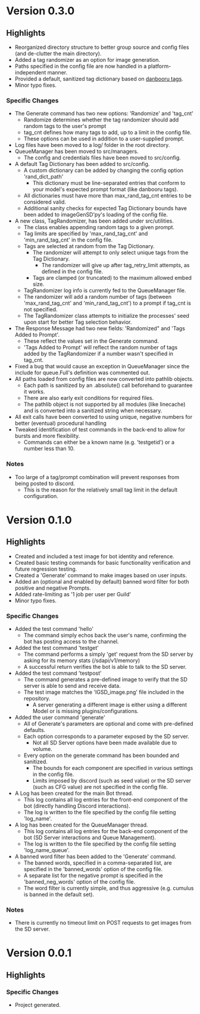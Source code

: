 
# Version 0.3.0

## Highlights
- Reorganized directory structure to better group source and config files (and de-clutter the main directory).
- Added a tag randomizer as an option for image generation.
- Paths specified in the config file are now handled in a platform-independent manner.
- Provided a default, sanitized tag dictionary based on [danbooru tags](https://gwern.net/danbooru2021#publications).
- Minor typo fixes.

### Specific Changes
- The Generate command has two new options: 'Randomize' and 'tag_cnt'
  - Randomize determines whether the tag randomizer should add random tags to the user's prompt
  - tag_cnt defines how many tags to add, up to a limit in the config file.
  - These options can be used in addition to a user-supplied prompt.
- Log files have been moved to a log/ folder in the root directory.
- QueueManager has been moved to src/managers.
  - The config and credentials files have been moved to src/config.
- A default Tag Dictionary has been added to src/config.
  - A custom dictionary can be added by changing the config option 'rand_dict_path'
    - This dictionary must be line-separated entries that conform to your model's expected prompt format (like danbooru tags).
  - All dictionaries must have more than max_rand_tag_cnt entries to be considered valid.
  - Additional sanity checks for expected Tag Dictionary bounds have been added to imageGenSD'py's loading of the config file.
- A new class, TagRandomizer, has been added under src/utilities.
  - The class enables appending random tags to a given prompt.
  - Tag limits are specified by 'max_rand_tag_cnt' and 'min_rand_tag_cnt' in the config file.
  - Tags are selected at random from the Tag Dictionary.
    - The randomizer will attempt to only select unique tags from the Tag Dictionary.
	  - The randomizer will give up after tag_retry_limit attempts, as defined in the config file.
	- Tags are clamped (or truncated) to the maximum allowed embed size.
  - TagRandomizer log info is currently fed to the QueueManager file.
  - The randomizer will add a random number of tags (between 'max_rand_tag_cnt' and 'min_rand_tag_cnt') to a prompt if tag_cnt is not specified.
  - The TagRandomizer class attempts to initialize the processes' seed upon start for better Tag selection behavior.
- The Response Message had two new fields: 'Randomized" and 'Tags Added to Prompt'.
  - These reflect the values set in the Generate command.
  - 'Tags Added to Prompt' will reflect the random number of tags added by the TagRandomizer if a number wasn't specified in tag_cnt.
- Fixed a bug that would cause an exception in QueueManager since the include for queue.Full's definition was commented out.
- All paths loaded from config files are now converted into pathlib objects.
  - Each path is sanitized by an .absolute() call beforehand to guarantee it works.
  - There are also early exit conditions for required files.
  - The pathlib object is not supported by all modules (like linecache) and is converted into a sanitized string when necessary.
- All exit calls have been converted to using unique, negative numbers for better (eventual) procedural handling
- Tweaked identification of test commands in the back-end to allow for bursts and more flexibility.
  - Commands can either be a known name (e.g. 'testgetid') or a number less than 10.

### Notes
- Too large of a tag/prompt combination will prevent responses from being posted to discord.
  - This is the reason for the relatively small tag limit in the default configuration.

# Version 0.1.0

## Highlights
- Created and included a test image for bot identity and reference.
- Created basic testing commands for basic functionality verification and future regression testing.
- Created a 'Generate' command to make images based on user inputs.
- Added an (optional and enabled by default) banned word filter for both positive and negative Prompts.
- Added rate-limiting as '1 job per user per Guild'
- Minor typo fixes.

### Specific Changes
- Added the test command 'hello'
  - The command simply echos back the user's name, confirming the bot has posting access to the channel.
- Added the test command 'testget'
  - The command performs a simply 'get' request from the SD server by asking for its memory stats (/sdapi/v1/memory)
  - A successful return verifies the bot is able to talk to the SD server.
- Added the test command 'testpost'
  - The command generates a pre-defined image to verify that the SD server is able to send and receive data.
  - The test image matches the 'IGSD_image.png' file included in the repository.
    - A server generating a different image is either using a different Model or is missing plugins/configurations.
- Added the user command 'generate'
  - All of Generate's parameters are optional and come with pre-defined defaults.
  - Each option corresponds to a parameter exposed by the SD server.
    - Not all SD Server options have been made available due to volume.
  - Every option on the generate command has been bounded and sanitized.
    - The bounds for each component are specified in various settings in the config file.
	- Limits imposed by discord (such as seed value) or the SD server (such as CFG value) are not specified in the config file.
- A Log has been created for the main Bot thread.
  - This log contains all log entries for the front-end component of the bot (directly handling Discord interactions).
  - The log is written to the file specified by the config file setting 'log_name'.
- A log has been created for the QueueManager thread.
  - This log contains all log entries for the back-end component of the bot (SD Server interactions and Queue Management).
  - The log is written to the file specified by the config file setting 'log_name_queue'.
- A banned word filter has been added to the 'Generate' command.
  - The banned words, specified in a comma-separated list, are specified in the 'banned_words' option of the config file.
  - A separate list for the negative prompt is specified in the 'banned_neg_words' option of the config file.
  - The word filter is currently simple, and thus aggressive (e.g. cumulus is banned in the default set).

### Notes
- There is currently no timeout limit on POST requests to get images from the SD server.

# Version 0.0.1

## Highlights

### Specific Changes
- Project generated.
